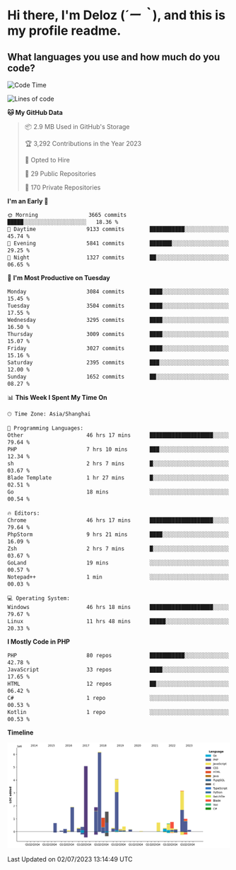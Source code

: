 # **Hi there, I'm Deloz (*´ー｀*), and this is my profile readme.**

## **What languages you use and how much do you code?**

<!--START_SECTION:waka-->
![Code Time](http://img.shields.io/badge/Code%20Time-1%2C805%20hrs%2023%20mins-blue)

![Lines of code](https://img.shields.io/badge/From%20Hello%20World%20I%27ve%20Written-31.2%20million%20lines%20of%20code-blue)

**🐱 My GitHub Data** 

> 📦 2.9 MB Used in GitHub's Storage 
 > 
> 🏆 3,292 Contributions in the Year 2023
 > 
> 💼 Opted to Hire
 > 
> 📜 29 Public Repositories 
 > 
> 🔑 170 Private Repositories 
 > 
**I'm an Early 🐤** 

```text
🌞 Morning                3665 commits        █████░░░░░░░░░░░░░░░░░░░░   18.36 % 
🌆 Daytime                9133 commits        ███████████░░░░░░░░░░░░░░   45.74 % 
🌃 Evening                5841 commits        ███████░░░░░░░░░░░░░░░░░░   29.25 % 
🌙 Night                  1327 commits        ██░░░░░░░░░░░░░░░░░░░░░░░   06.65 % 
```
📅 **I'm Most Productive on Tuesday** 

```text
Monday                   3084 commits        ████░░░░░░░░░░░░░░░░░░░░░   15.45 % 
Tuesday                  3504 commits        ████░░░░░░░░░░░░░░░░░░░░░   17.55 % 
Wednesday                3295 commits        ████░░░░░░░░░░░░░░░░░░░░░   16.50 % 
Thursday                 3009 commits        ████░░░░░░░░░░░░░░░░░░░░░   15.07 % 
Friday                   3027 commits        ████░░░░░░░░░░░░░░░░░░░░░   15.16 % 
Saturday                 2395 commits        ███░░░░░░░░░░░░░░░░░░░░░░   12.00 % 
Sunday                   1652 commits        ██░░░░░░░░░░░░░░░░░░░░░░░   08.27 % 
```


📊 **This Week I Spent My Time On** 

```text
🕑︎ Time Zone: Asia/Shanghai

💬 Programming Languages: 
Other                    46 hrs 17 mins      ████████████████████░░░░░   79.64 % 
PHP                      7 hrs 10 mins       ███░░░░░░░░░░░░░░░░░░░░░░   12.34 % 
sh                       2 hrs 7 mins        █░░░░░░░░░░░░░░░░░░░░░░░░   03.67 % 
Blade Template           1 hr 27 mins        █░░░░░░░░░░░░░░░░░░░░░░░░   02.51 % 
Go                       18 mins             ░░░░░░░░░░░░░░░░░░░░░░░░░   00.54 % 

🔥 Editors: 
Chrome                   46 hrs 17 mins      ████████████████████░░░░░   79.64 % 
PhpStorm                 9 hrs 21 mins       ████░░░░░░░░░░░░░░░░░░░░░   16.09 % 
Zsh                      2 hrs 7 mins        █░░░░░░░░░░░░░░░░░░░░░░░░   03.67 % 
GoLand                   19 mins             ░░░░░░░░░░░░░░░░░░░░░░░░░   00.57 % 
Notepad++                1 min               ░░░░░░░░░░░░░░░░░░░░░░░░░   00.03 % 

💻 Operating System: 
Windows                  46 hrs 18 mins      ████████████████████░░░░░   79.67 % 
Linux                    11 hrs 48 mins      █████░░░░░░░░░░░░░░░░░░░░   20.33 % 
```

**I Mostly Code in PHP** 

```text
PHP                      80 repos            ███████████░░░░░░░░░░░░░░   42.78 % 
JavaScript               33 repos            ████░░░░░░░░░░░░░░░░░░░░░   17.65 % 
HTML                     12 repos            ██░░░░░░░░░░░░░░░░░░░░░░░   06.42 % 
C#                       1 repo              ░░░░░░░░░░░░░░░░░░░░░░░░░   00.53 % 
Kotlin                   1 repo              ░░░░░░░░░░░░░░░░░░░░░░░░░   00.53 % 
```



**Timeline**

![Lines of Code chart](https://raw.githubusercontent.com/deloz/deloz/main/assets/bar_graph.png)


 Last Updated on 02/07/2023 13:14:49 UTC
<!--END_SECTION:waka-->
